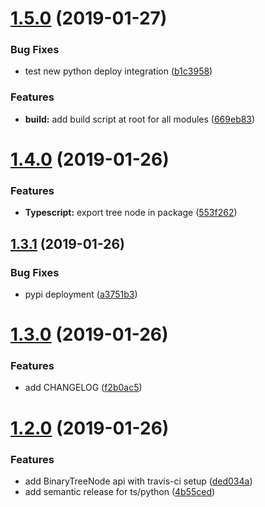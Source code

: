 # [1.5.0](https://github.com/justindujardin/mathtastic/compare/v1.4.0...v1.5.0) (2019-01-27)


### Bug Fixes

* test new python deploy integration ([b1c3958](https://github.com/justindujardin/mathtastic/commit/b1c3958))


### Features

* **build:** add build script at root for all modules ([669eb83](https://github.com/justindujardin/mathtastic/commit/669eb83))

# [1.4.0](https://github.com/justindujardin/mathtastic/compare/v1.3.1...v1.4.0) (2019-01-26)


### Features

* **Typescript:** export tree node in package ([553f262](https://github.com/justindujardin/mathtastic/commit/553f262))

## [1.3.1](https://github.com/justindujardin/mathtastic/compare/v1.3.0...v1.3.1) (2019-01-26)


### Bug Fixes

* pypi deployment ([a3751b3](https://github.com/justindujardin/mathtastic/commit/a3751b3))

# [1.3.0](https://github.com/justindujardin/mathtastic/compare/v1.2.0...v1.3.0) (2019-01-26)


### Features

* add CHANGELOG ([f2b0ac5](https://github.com/justindujardin/mathtastic/commit/f2b0ac5))

# [1.2.0](https://github.com/justindujardin/mathtastic/compare/v1.1.0...v1.2.0) (2019-01-26)


### Features

* add BinaryTreeNode api with travis-ci setup ([ded034a](https://github.com/justindujardin/mathtastic/commit/ded034a))
* add semantic release for ts/python ([4b55ced](https://github.com/justindujardin/mathtastic/commit/4b55ced))
